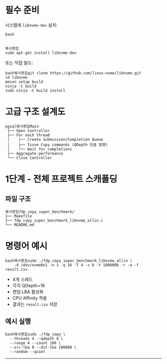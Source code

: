 # 필수 준비

시스템에 `libnvme-dev` 설치:

```
bash


복사편집
sudo apt-get install libnvme-dev
```

또는 직접 빌드:

```
bash복사편집git clone https://github.com/linux-nvme/libnvme.git
cd libnvme
meson setup build
ninja -C build
sudo ninja -C build install
```

# 고급 구조 설계도

```
pgsql복사편집Main
 ├── Open Controller
 ├── For each thread
 │    ├── Create Submission/Completion Queue
 │    ├── Issue Copy commands (QDepth 만큼 발행)
 │    └── Wait for completions
 ├── Aggregate performance
 └── Close Controller
```

# 1단계 - 전체 프로젝트 스캐폴딩

## 파일 구조

```
복사편집fdp_copy_super_benchmark/
├── Makefile
├── fdp_copy_super_benchmark_libnvme_allin.c
└── README.md
```

# 명령어 예시

```
bash복사편집sudo ./fdp_copy_super_benchmark_libnvme_allin \
    -d /dev/nvme0n1 -n 1 -q 16 -T 4 -s 0 -t 1000000 -r -a -f result.csv
```

- 4개 스레드
- 각각 QDepth=16
- 랜덤 LBA 활성화
- CPU Affinity 적용
- 결과는 `result.csv` 저장





## 예시 실행

```
bash복사편집sudo ./fdp_copy \
  --threads 4 --qdepth 8 \
  --range 4 --count 100 \
  --src-lba 0 --dst-lba 100000 \
  --random --quiet
```

------

## 